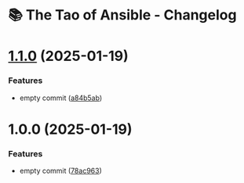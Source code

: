 # 📚 The Tao of Ansible - Changelog

# [1.1.0](https://github.com/stiliajohny/The-Tao-of-Ansible/compare/v1.0.0...v1.1.0) (2025-01-19)


### Features

* empty commit ([a84b5ab](https://github.com/stiliajohny/The-Tao-of-Ansible/commit/a84b5ab52daef59013167deeb727c1c43fda381c))

# 1.0.0 (2025-01-19)


### Features

* empty commit ([78ac963](https://github.com/stiliajohny/The-Tao-of-Ansible/commit/78ac9639cb39cf0d74f0f4a506c2bffb60675539))
